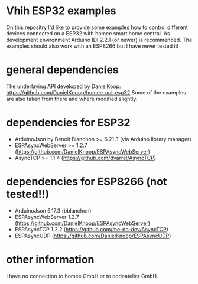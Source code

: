 # Vhih ESP32 examples
On this repositry I'd like to provide some examples how to control different devices connected on a ESP32 with homee smart home central.
As development environment Arduino IDI 2.2.1 (or newer) is recommended. 
The examples should also work with an ESP8266 but I have never tested it!

# general dependencies
The underlaying API developed by DanielKoop: https://github.com/DanielKnoop/homee-api-esp32
Some of the examples are also taken from there and where modified slightly.

# dependencies for ESP32
* ArduinoJson by Benoit Blanchon >= 6.21.3 (via Arduino library manager)
* ESPAsyncWebServer >= 1.2.7 (https://github.com/DanielKnoop/ESPAsyncWebServer)
* AsyncTCP >= 1.1.4 (https://github.com/dvarrel/AsyncTCP)

# dependencies for ESP8266 (not tested!!)
* ArduinoJson 6.17.3 (bblanchon)
* ESPAsyncWebServer 1.2.7 (https://github.com/DanielKnoop/ESPAsyncWebServer)
* ESPAsyncTCP 1.2.2 (https://github.com/me-no-dev/AsyncTCP)
* ESPAsyncUDP (https://github.com/DanielKnoop/ESPAsyncUDP)

# other information
I have no connection to homee GmbH or to codeatelier GmbH. 
